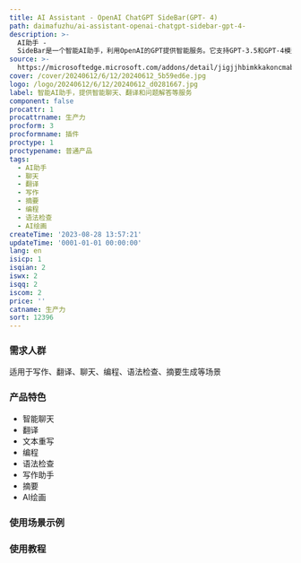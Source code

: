 ```yaml
---
title: AI Assistant - OpenAI ChatGPT SideBar(GPT- 4)
path: daimafuzhu/ai-assistant-openai-chatgpt-sidebar-gpt-4-
description: >-
  AI助手 -
  SideBar是一个智能AI助手，利用OpenAI的GPT提供智能服务。它支持GPT-3.5和GPT-4模型，可以帮助你写作、生成AI绘画、增强Google和Newbing搜索引擎，并提供各种问题的答案。它还支持自定义提示、聊天翻译、重写文本、ChatGPT编程、语法检查、写论文、摘要、与ChatGPT聊天等功能。
source: >-
  https://microsoftedge.microsoft.com/addons/detail/jigjjhbimkkakoncmabgiefpjebkaoek
cover: /cover/20240612/6/12/20240612_5b59ed6e.jpg
logo: /logo/20240612/6/12/20240612_d0281667.jpg
label: 智能AI助手，提供智能聊天、翻译和问题解答等服务
component: false
procattr: 1
procattrname: 生产力
procform: 3
procformname: 插件
proctype: 1
proctypename: 普通产品
tags:
  - AI助手
  - 聊天
  - 翻译
  - 写作
  - 摘要
  - 编程
  - 语法检查
  - AI绘画
createTime: '2023-08-28 13:57:21'
updateTime: '0001-01-01 00:00:00'
lang: en
isicp: 1
isqian: 2
iswx: 2
isqq: 2
iscom: 2
price: ''
catname: 生产力
sort: 12396
---
```




### 需求人群
适用于写作、翻译、聊天、编程、语法检查、摘要生成等场景

### 产品特色
- 智能聊天
- 翻译
- 文本重写
- 编程
- 语法检查
- 写作助手
- 摘要
- AI绘画

### 使用场景示例


### 使用教程


  
